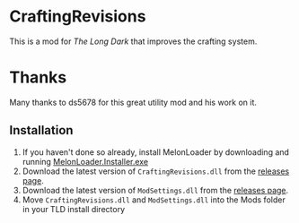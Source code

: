# CraftingRevisions

This is a mod for *The Long Dark* that improves the crafting system.

# Thanks

Many thanks to ds5678 for this great utility mod and his work on it.

## Installation

1. If you haven't done so already, install MelonLoader by downloading and running [MelonLoader.Installer.exe](https://github.com/HerpDerpinstine/MelonLoader/releases/latest/download/MelonLoader.Installer.exe)
2. Download the latest version of `CraftingRevisions.dll` from the [releases page](https://github.com/dommrogers/CraftingRevisions/releases).
3. Download the latest version of `ModSettings.dll` from the [releases page](https://github.com/zeobviouslyfakeacc/ModSettings/releases).
4. Move `CraftingRevisions.dll` and `ModSettings.dll` into the Mods folder in your TLD install directory